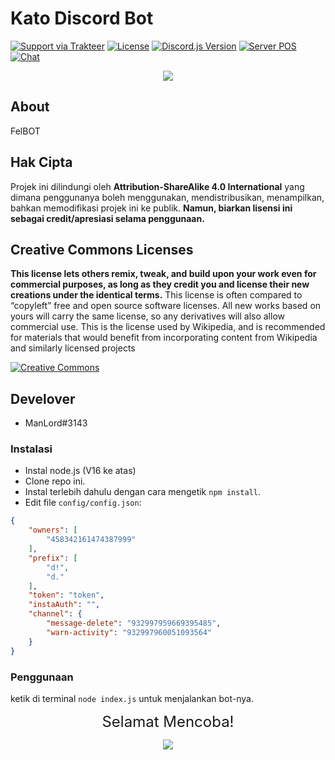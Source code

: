 # Kato Discord Bot 
[![Support via Trakteer](https://img.shields.io/badge/Support-me!-green)](https://trakteer.id/katowproject)
[![License](https://img.shields.io/badge/LICENSE-CC--BY--SA--4.0-green)](https://github.com/KatowProject/Kato-Bot/blob/master/LICENSE)
[![Discord.js Version](https://img.shields.io/badge/discord.js-v12-green)]()
[![Server POS](https://img.shields.io/badge/discord-discord.gg%2F3QVwskz-blue)](https://discord.gg/3QVwskz)
[![Chat](https://img.shields.io/discord/336336077755252738)]()

<p align="center"><img src="https://cdn.discordapp.com/attachments/496983030993518592/756818262771367956/102389586_135893838084980_7401656178564981492_o.jpg" /></p>

## About
FelBOT

## Hak Cipta
Projek ini dilindungi oleh **Attribution-ShareAlike 4.0 International** yang dimana penggunanya boleh menggunakan, mendistribusikan, menampilkan, bahkan
memodifikasi projek ini ke publik. __Namun, biarkan lisensi ini sebagai credit/apresiasi selama penggunaan.__

## Creative Commons Licenses
**This license lets others remix, tweak, and build upon your work even for commercial purposes, as long as they credit you and license their new creations under the identical terms.** This license is often compared to “copyleft” free and open source software licenses. All new works based on yours will carry the same license, so any derivatives will also allow commercial use. This is the license used by Wikipedia, and is recommended for materials that would benefit from incorporating content from Wikipedia and similarly licensed projects

[![Creative Commons](https://i.creativecommons.org/l/by-sa/4.0/88x31.png)](https://creativecommons.org/licenses/by-sa/4.0/ "Redirect to Creative Commons")

## Develover
- ManLord#3143

### Instalasi
- Instal node.js (V16 ke atas)
- Clone repo ini.
- Instal terlebih dahulu dengan cara mengetik `npm install`.<br>
- Edit file `config/config.json`:
```json
{
    "owners": [
        "458342161474387999"
    ],
    "prefix": [
        "d!",
        "d."
    ],
    "token": "token",
    "instaAuth": "",
    "channel": {
        "message-delete": "932997959669395485",
        "warn-activity": "932997960051093564"
    }
}
```
### Penggunaan
ketik di terminal `node index.js` untuk menjalankan bot-nya.

<p align="center"><font size = "5">Selamat Mencoba! </font><br></p>
<p align="center"><img src="https://cdn.discordapp.com/attachments/519859252966457369/735280356441456641/4c64e343e788251fb15dac0f4c557337.gif" /></p>
 
